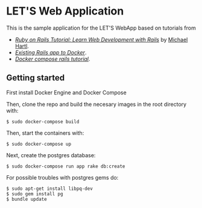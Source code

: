 # LET'S Web Application

This is the sample application for the LET'S WebApp based on tutorials from
- [*Ruby on Rails Tutorial:
Learn Web Development with Rails*](http://www.railstutorial.org/)
by [Michael Hartl](http://www.michaelhartl.com/).
- [*Existing Rails app to Docker*](http://chrisstump.online/2016/02/20/docker-existing-rails-application/).
- [*Docker compose rails tutorial*](https://docs.docker.com/compose/rails/).

## Getting started

First install Docker Engine and Docker Compose

Then, clone the repo and build the necesary images in the root directory with:

```
$ sudo docker-compose build
```

Then, start the containers with:

```
$ sudo docker-compose up
```

Next, create the postgres database:

```
$ sudo docker-compose run app rake db:create
```

For possible troubles with postgres gems do:

```
$ sudo apt-get install libpq-dev
$ sudo gem install pg
$ bundle update
```
